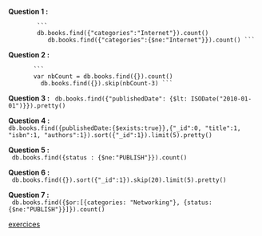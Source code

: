 
**Question 1 :** 

            ``` 
            db.books.find({"categories":"Internet"}).count()
               db.books.find({"categories":{$ne:"Internet"}}).count() ```
             
**Question 2 :** 

           ``` 
           var nbCount = db.books.find({}).count()
             db.books.find({}).skip(nbCount-3) ```
             
**Question 3 :** 
           ``` 
           db.books.find({"publishedDate": {$lt: ISODate("2010-01-01")}}).pretty() ```

**Question 4 :**  
            ```
            db.books.find({publishedDate:{$exists:true}},{"_id":0, "title":1, "isbn":1, "authors":1}).sort({"_id":1}).limit(5).pretty()               
            ```

**Question 5 :**  
                 ``` 
                      db.books.find({status : {$ne:"PUBLISH"}}).count()
                                                                         ```

**Question 6 :**  
                  ``` 
                     db.books.find({}).sort({"_id":1}).skip(20).limit(5).pretty()
                                                                                 ```

**Question 7 :**  
                  ``` 
                  db.books.find({$or:[{categories: "Networking"}, {status:{$ne:"PUBLISH"}}]}).count() ```

[exercices](https://github.com/CollegeBoreal/INF1069-201-18H-02/blob/master/Semaine03/exercices.md)

